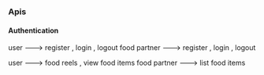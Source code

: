 ### Apis

#### Authentication
user ---> register , login , logout
food partner ---> register , login , logout

user ---> food reels , view food items
food partner ---> list food items
